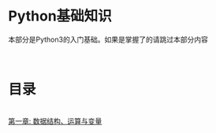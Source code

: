 # Python基础知识

本部分是Python3的入门基础。如果是掌握了的请跳过本部分内容

<br/>

# 目录
<br/>
<a href='./chpaters/chapter1.mdown'>第一章: 数据结构、运算与变量</a>
